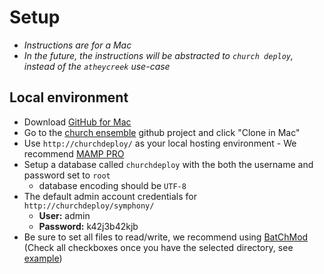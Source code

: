 # Setup

- *Instructions are for a Mac*
- *In the future, the instructions will be abstracted to `church deploy`, instead of the `atheycreek` use-case* 

## Local environment

- Download [GitHub for Mac](http://mac.github.com/)
- Go to the [church ensemble](https://github.com/atheycreek/church-ensemble) github project and click "Clone in Mac"
- Use `http://churchdeploy/` as your local hosting environment - We recommend [MAMP PRO](http://www.shareit.com/programs.html?productid=300169372)
- Setup a database called `churchdeploy` with the both the username and password set to `root`
    - database encoding should be `UTF-8`
- The default admin account credentials for `http://churchdeploy/symphony/`
    - **User:** admin  
    - **Password:** k42j3b42kjb
- Be sure to set all files to read/write, we recommend using [BatChMod](http://www.lagentesoft.com/batchmod/index.html) (Check all checkboxes once you have the selected directory, see [example](http://see.weareinto.com/9Q73))
